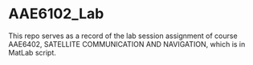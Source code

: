 # AAE6102_Lab
This repo serves as a record of the lab session assignment of course AAE6402, SATELLITE COMMUNICATION AND NAVIGATION, which is in MatLab script.